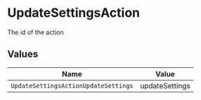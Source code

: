 # UpdateSettingsAction

The id of the action


## Values

| Name                                 | Value                                |
| ------------------------------------ | ------------------------------------ |
| `UpdateSettingsActionUpdateSettings` | updateSettings                       |